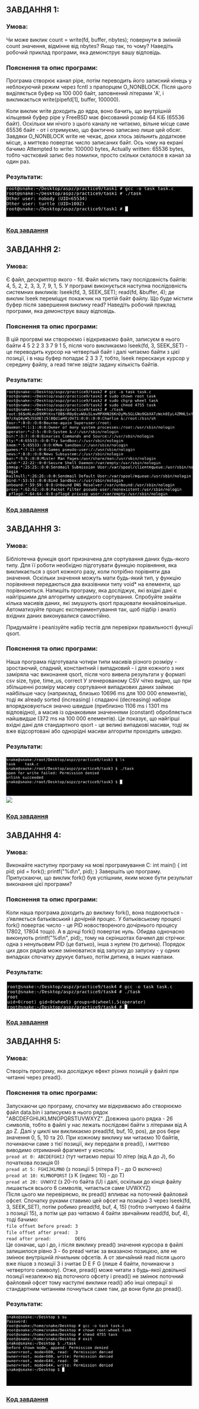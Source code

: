 ## ЗАВДАННЯ 1:

### Умова:
 Чи може виклик count = write(fd, buffer, nbytes); повернути в змінній count значення, відмінне від nbytes? Якщо так, то чому? Наведіть робочий приклад програми, яка демонструє вашу відповідь.
### Пояснення та опис програми:
Програма створює канал pipe, потім переводить його записний кінець у неблокуючий режим через fcntl з прапорцем O_NONBLOCK. Після цього виділяється буфер на 100 000 байт, заповнений літерами 'A', і викликається write(pipefd[1], buffer, 100000).

Коли виклик write доходить до ядра, воно бачить, що внутрішній кільцевий буфер pipe у FreeBSD має фіксований розмір 64 КіБ (65536 байт). Оскільки ми нічого з цього каналу не читаємо, вільне місце саме 65536 байт - от і отримуємо, що фактично записано лише цей обсяг. Завдяки O_NONBLOCK write не чекає, доки хтось звільнить додаткове місце, а миттєво повертає число записаних байт. Ось чому на екрані бачимо Attempted to write: 100000 bytes, Actually written: 65536 bytes, тобто частковий запис без помилки, просто скільки склалося в канал за один раз.
### Результати:

![](task1/1.png)
### [Код завдання](task1/task.c)



## ЗАВДАННЯ 2:

### Умова:
 Є файл, дескриптор якого - fd. Файл містить таку послідовність байтів: 4, 5, 2, 2, 3, 3, 7, 9, 1, 5. У програмі виконується наступна послідовність системних викликів:
lseek(fd, 3, SEEK_SET);
read(fd, &buffer, 4);
де виклик lseek переміщує покажчик на третій байт файлу. Що буде містити буфер після завершення виклику read? Наведіть робочий приклад програми, яка демонструє вашу відповідь.

### Пояснення та опис програми:
В цій прогрвмі ми створюємо і відкриваємо файл, записуєм в нього байти 4 5 2 2 3 3 7 9 1 5, після чого викликаємо
lseek(fd, 3, SEEK_SET) - це переводить курсор на четвертый байт і далі читаємо байти з цієї позиції, і в наш буфер попадає 2 3 3 7, тобто, lseek перескакує курсор у середину файлу, а read тягне звідти задану кількість байтів.
### Результати:

![](task2/1.png)
### [Код завдання](task2/task.c)




## ЗАВДАННЯ 3:

### Умова:
 Бібліотечна функція qsort призначена для сортування даних будь-якого типу. Для її роботи необхідно підготувати функцію порівняння, яка викликається з qsort кожного разу, коли потрібно порівняти два значення.
 Оскільки значення можуть мати будь-який тип, у функцію порівняння передаються два вказівники типу void* на елементи, що порівнюються.
Напишіть програму, яка досліджує, які вхідні дані є найгіршими для алгоритму швидкого сортування. Спробуйте знайти кілька масивів даних, які змушують qsort працювати якнайповільніше. Автоматизуйте процес експериментування так, щоб підбір і аналіз вхідних даних виконувалися самостійно.


Придумайте і реалізуйте набір тестів для перевірки правильності функції qsort.

### Пояснення та опис програми:
Наша програма підготувала чотири типи масивів різного розміру - зростаючий, спадний, константний і випадковий - і для кожного з них заміряла час виконання qsort, після чого вивела результати у форматі csv size, type, time_us, correct
У згенерованому CSV чітко видно, що при збільшенні розміру масиву сортування випадкових даних займає найбільше часу (наприклад, близько 10696 ms для 100 000 елементів), тоді як already sorted (increasing) i спадаючі (decreasing) набори впорядковуються значно швидше (приблизно 1106 ms і 1301 ms відповідно), а масив із однаковими значеннями (constant) обробляється найшвидше (372 ms на 100 000 елементів). Це показує, що найгірші вхідні дані для стандартного qsort - це великі випадкові масиви, тоді як вже відсортовані або однорідні масиви алгоритм проходить швидко.
### Результати:

![](task3/1.png)
![](task3/2.png)
### [Код завдання](task3/task.c)






## ЗАВДАННЯ 4:

### Умова:
Виконайте наступну програму на мові програмування С:
int main() {
  int pid;
  pid = fork();
  printf("%d\n", pid);
}
Завершіть цю програму. Припускаючи, що виклик fork() був успішним, яким може бути результат виконання цієї програми?


### Пояснення та опис програми:
Коли наша програма доходить до виклику fork(), вона подвоюється - з’являється батьківський і дочірній процес. У батьківському процесі fork() повертає число - це PID новоствореного дочірнього процесу  17802, 17804 тощо). А в дочці fork() повертає нуль. Обидва одночасно виконують printf("%d\n", pid);, тому на скріншотах бачимл дві стрічки: одна з ненульовим PID (це батько), інша з нулем (то дитина).
Порядок цих двох рядків може змінюватися від запуску до запуску - у одних випадках спочатку друкує батько, потім дитина, в інших навпаки.
### Результати:

![](task4/1.png)
### [Код завдання](task4/task.c)





## ЗАВДАННЯ 5:

### Умова:
Створіть програму, яка досліджує ефект різних позицій у файлі при читанні через pread().
### Пояснення та опис програми:
Запускаючи цю програму, спочатку ми відкриваємо або створюємо файл data.bin і записуємо в нього рядок "ABCDEFGHIJKLMNOPQRSTUVWXYZ". Довжина цього рядка - 26 символів, тобто в файлі у нас лежать послідовні байти з літерами від A до Z.
Далі у циклі ми викликаємо pread(fd, buf, 10, pos), де pos бере значення 0, 5, 10 та 20. При кожному виклику ми читаємо 10 байтів, починаючи саме з тієї позиції, яку передали в pread(), і миттєво виводимо отриманий фрагмент у консоль:  
 `pread at 0: ABCDEFGHIJ`  (тут читаємо перші 10 літер (від A до J), бо початкова позиція 0)  
 `pread at 5: FGHIJKLMNO`  (з позиції 5 (літера F) - до O включно)  
 `pread at 10: KLMNOPQRST` (з K (індекс 10) - до T)  
 `pread at 20: UVWXYZ` (з 20-го байта (U) і далі, оскільки до кінця файлу лишається всього 6 символів, читається саме UVWXYZ)  
Після цього ми перевіряємо, як pread() впливає на поточний файловий офсет. Спочатку руками ставимо цей офсет на позицію 3 через lseek(fd, 3, SEEK_SET), потім робимо pread(fd, buf, 4, 15) (тобто зчитуємо 4 байти з позиції 15), а потім ще раз читаємо 4 байти звичайним read(fd, buf, 4), тоді бачимо:  
`file offset before pread: 3`  
`file offset after pread:  3`  
`read after pread:         DEFG`  
Це означає, що і до, і після виклику pread() значення курсора в файлі залишилося рівно 3 - бо pread читає за вказаною позицією, але не змінює внутрішній лічильник офсетів. А от звичайний read після цього вже пішов з позиції 3 і зчитає D E F G (лише 4 байти, починаючи з четвертого символу).
Отже, pread() може читати з будь-якої довільної позиції незалежно від поточного офсету і pread() не змінює поточний файловий офсет тому наступні виклики read() або інші операції зі стандартним читанням почнуться саме там, де вони були до pread().
### Результати:

![](task5/1.png)
### [Код завдання](task5/task.c)
